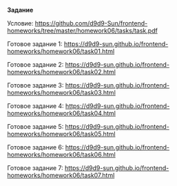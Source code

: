 **Задание**

Условие: https://github.com/d9d9-Sun/frontend-homeworks/tree/master/homework06/tasks/task.pdf

Готовое задание 1: https://d9d9-sun.github.io/frontend-homeworks/homework06/task01.html

Готовое задание 2: https://d9d9-sun.github.io/frontend-homeworks/homework06/task02.html

Готовое задание 3: https://d9d9-sun.github.io/frontend-homeworks/homework06/task03.html

Готовое задание 4: https://d9d9-sun.github.io/frontend-homeworks/homework06/task04.html

Готовое задание 5: https://d9d9-sun.github.io/frontend-homeworks/homework06/task05.html

Готовое задание 6: https://d9d9-sun.github.io/frontend-homeworks/homework06/task06.html

Готовое задание 7: https://d9d9-sun.github.io/frontend-homeworks/homework06/task07.html